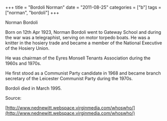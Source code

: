 +++
title = "Bordoli Norman"
date = "2011-08-25"
categories = ["b"]
tags = ["norman", "bordoli"]
+++

Norman Bordoli

Born on 12th Apr 1923, Norman Bordoli went to Gateway School and during the war was a telegraphist, serving on motor torpedo boats. He was a knitter in the hosiery trade and became a member of the National Executive of the Hosiery Union.

He was chairman of the Eyres Monsell Tenants Association during the 1960s and 1970s.

He first stood as a Communist Party candidate in 1968 and became branch secretary of the Leicester Communist Party during the 1970s.

Bordoli died in March 1995.

Source:

[http://www.nednewitt.webspace.virginmedia.com/whoswho/](http://www.nednewitt.webspace.virginmedia.com/whoswho/)
